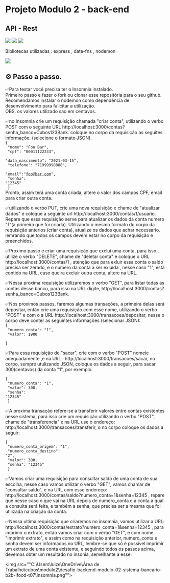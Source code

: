 
# Projeto Modulo 2 - back-end
## API - Rest

![](https://img.shields.io/badge/JavaScript-323330?style=for-the-badge&logo=javascript&logoColor=F7DF1E)
![](https://img.shields.io/badge/Node%20js-339933?style=for-the-badge&logo=nodedotjs&logoColor=white)
![](https://img.shields.io/badge/npm-CB3837?style=for-the-badge&logo=npm&logoColor=white)

Bibliotecas utilizadas : express , date-fns , nodemon

![](https://img.shields.io/badge/Express%20js-000000?style=for-the-badge&logo=express&logoColor=white)

## ⚙️ Passo a passo.

✅Para testar você precisa ter o Insomnia instalado.<br>
Primeiro passo e fazer o fork ou clonar esse repositória para o seu github.<br>
Recomendamos instalar o nodemon como dependência de desenvolvimento para falicitar a utilização.<br>
OBS. os valores utilizado sao em centavos.<br>

✅no Insomnia crie um requisição chamada "criar conta", utilizando o verbo POST com o seguinte URL http://localhost:3000/contas?senha_banco=Cubos123Bank.
 coloque no corpo da requisição as seguites informaçõe. (selecione o formato JSON).<br>
 <code>{<br>
 "nome": "Foo Bar", <br>
 "cpf": "00011122233",<br>
 "data_nascimento": "2021-03-15",<br>
 "telefone": "71999998888",<br>
 "email":"foo@bar.com",<br>
 "senha": "12345"<br>
}<br></code>
Pronto, assim terá uma conta criada, altere o valor dos campos CPF, email para criar outra conta.

✅utilizando o verbo PUT, crie uma nova requisição e chame de "atualizar dados" e coloque a seguinte url http://localhost:3000/contas/1/usuario.
Repare que essa requisição serve para atualizar os dados da conta numero "1"(a primeira que foi criada).
Utilizando o mesmo formato do corpo da requisição anterios (criar conta), atualize os dados que achar necessario.
lemrando que todos os campos devem estar no corpo da requisição e preenchidos.

✅Proximo passo e criar uma requisição que exclui uma conta, para isso , utilize o verbo "DELETE", chame de "deletar conta" e coloque o URL http://localhost:3000/contas/1 , atenção que para exluir essa conta o saldo precisa ser zerado, e o numero da conta a ser exluída , nesse caso  "1", está contido na URL, caso queira excluir outra conta, altere na URL.

✅Nessa proxima requisição utilizaremos o verbo "GET", para listar todas as contas desse banco, para isso na URL digite, http://localhost:3000/contas?senha_banco=Cubos123Bank.

✅Nos proximos passos, faremos algumas transações, a primeira delas será depositar, então crie uma requisição com esse nome, utilizando o verbo "POST" e com o a URL http://localhost:3000/transacoes/depositar, nesse o corpo deve conter as seguintes informações (selecionar JSON):<br>
<code>{<br>
	"numero_conta": "1",<br>
	"valor": 1900<br>
}</code><br>

✅Para essa requisição de "sacar", crie com o verbo "POST" nomeie adequadamente ,e na URL : http://localhost:3000/transacoes/sacar, no corpo, sempre utulizando JSON, coloque os dados a seguir, para sacar 300(centavos) da conta "1", por exemplo. <br>

<code>{<br>
	"numero_conta": "1",<br>
	"valor": 300,<br>
    "senha": "12345"<br>
}</code><br>

✅A proxima transação refere-se a transferir valores entre contas existentes nesse sistema, para isso crie um requisição  utilizando o verbo "POST", chame de "transferencia" e na URL use o endereço: http://localhost:3000/transacoes/transferir, o no corpo coloque os dados a seguir:<br>

<code>{<br>
	"numero_conta_origem": "1",<br>
	"numero_conta_destino": "2",<br>
	"valor": 300,<br>
	"senha": "12345"<br>
}</code><br>

✅Vamos criar uma requisição para consultar saldo de uma conta de sua escolha, nesse caso vamos utilizar o verbo "GET", vamos chamar de "consultar saldo",  e na URL com esse endereço: http://localhost:3000/contas/saldo?numero_conta=1&senha=12345 , repare que nesse caso o que vai na URL depois de numero_conta e a conta a qual a consulta será feita, e também a senha, que precisa ser a mesma que foi utilizada na criação da conta.

✅Nessa ultima requisição que criaremos no insomnia, vamos utilizar a URL: http://localhost:3000/contas/extrato?numero_conta=1&senha=12345 , para imprimir o extrato, então vamos criar com o verbo "GET", e com nome "imprimir extrato", e assim como na requisição anterior, numero_conta e senha devem ser informados no URL, lembre-se que só é possivel imprimir um extrato de uma conta existente, e seguindo todos os passos acima, devemos obter um resultado no insonia, semelhante a esse:

<img src=""C:\Users\luize\OneDrive\Área de Trabalho\cubos\modulo2\desafio-backend-modulo-02-sistema-bancario-b2b-ifood-t07\insomnia.png"">

 	


